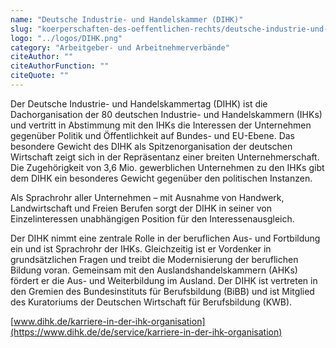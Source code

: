 ```yaml
---
name: "Deutsche Industrie- und Handelskammer (DIHK)"
slug: "koerperschaften-des-oeffentlichen-rechts/deutsche-industrie-und-handelskammer-dihk"
logo: "../logos/DIHK.png"
category: "Arbeitgeber- und Arbeitnehmerverbände"
citeAuthor: ""
citeAuthorFunction: ""
citeQuote: ""
---
```


Der Deutsche Industrie- und Handelskammertag (DIHK) ist die Dachorganisation der 80 deutschen Industrie- und Handelskammern (IHKs) und vertritt in Abstimmung mit den IHKs die Interessen der Unternehmen gegenüber Politik und Öffentlichkeit auf Bundes- und EU-Ebene. Das besondere Gewicht des DIHK als Spitzenorganisation der deutschen Wirtschaft zeigt sich in der Repräsentanz einer breiten Unternehmerschaft. Die Zugehörigkeit von 3,6 Mio. gewerblichen Unternehmen zu den IHKs gibt dem DIHK ein besonderes Gewicht gegenüber den politischen Instanzen.

Als Sprachrohr aller Unternehmen – mit Ausnahme von Handwerk, Landwirtschaft und Freien Berufen sorgt der DIHK in seiner von Einzelinteressen unabhängigen Position für den Interessenausgleich.

Der DIHK nimmt eine zentrale Rolle in der beruflichen Aus- und Fortbildung ein und ist Sprachrohr der IHKs. Gleichzeitig ist er Vordenker in grundsätzlichen Fragen und treibt die Modernisierung der beruflichen Bildung voran. Gemeinsam mit den Auslandshandelskammern (AHKs) fördert er die Aus- und Weiterbildung im Ausland. Der DIHK ist vertreten in den Gremien des Bundesinstituts für Berufsbildung (BiBB) und ist Mitglied des Kuratoriums der Deutschen Wirtschaft für Berufsbildung (KWB).

[www.dihk.de/karriere-in-der-ihk-organisation](https://www.dihk.de/de/service/karriere-in-der-ihk-organisation)
